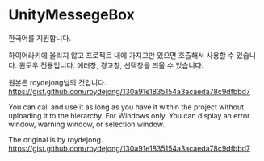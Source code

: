 # UnityMessegeBox
한국어를 지원합니다.


하이어라키에 올리지 않고 프로젝트 내에 가지고만 있으면 호출해서 사용할 수 있습니다.
윈도우 전용입니다.
에러창, 경고창, 선택창을 띄울 수 있습니다.

원본은 roydejong님의 것입니다.
https://gist.github.com/roydejong/130a91e1835154a3acaeda78c9dfbbd7


You can call and use it as long as you have it within the project without uploading it to the hierarchy.
For Windows only.
You can display an error window, warning window, or selection window.

The original is by roydejong.
https://gist.github.com/roydejong/130a91e1835154a3acaeda78c9dfbbd7
